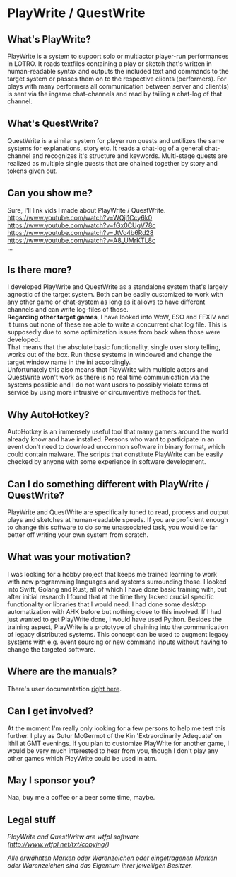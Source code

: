 # PlayWrite / QuestWrite
## What's PlayWrite?
PlayWrite is a system to support solo or multiactor player-run performances in LOTRO. It reads textfiles containing a play or sketch that's written in human-readable syntax and outputs the included text and commands to the target system or passes them on to the respective clients (performers). For plays with many performers all communication between server and client(s) is sent via the ingame chat-channels and read by tailing a chat-log of that channel.
## What's QuestWrite?
QuestWrite is a similar system for player run quests and untilizes the same systems for explanations, story etc. It reads a chat-log of a general chat-channel and recognizes it's structure and keywords. Multi-stage quests are realized as multiple single quests that are chained together by story and tokens given out.
## Can you show me?
Sure, I'll link vids I made about PlayWrite / QuestWrite.  
https://www.youtube.com/watch?v=WQji1Ccy6k0  
https://www.youtube.com/watch?v=fGx0CUgV78c  
https://www.youtube.com/watch?v=JtVo4b6Rd28  
https://www.youtube.com/watch?v=A8_UMrKTL8c  
...
## Is there more?
I developed PlayWrite and QuestWrite as a standalone system that's largely agnostic of the target system. Both can be easily customized to work with any other game or chat-system as long as it allows to have different channels and can write log-files of those.  
**Regarding other target games**, I have looked into WoW, ESO and FFXIV and it turns out none of these are able to write a concurrent chat log file. This is supposedly due to some optimization issues from back when those were developed.  
That means that the absolute basic functionality, single user story telling, works out of the box. Run those systems in windowed and change the target window name in the ini accordingly.  
Unfortunately this also means that PlayWrite with multiple actors and QuestWrite won't work as there is no real time communication via the systems possible and I do not want users to possibly violate terms of service by using more intrusive or circumventive methods for that.
## Why AutoHotkey?
AutoHotkey is an immensely useful tool that many gamers around the world already know and have installed. Persons who want to participate in an event don't need to download uncommon software in binary format, which could contain malware. The scripts that constitute PlayWrite can be easily checked by anyone with some experience in software development.
## Can I do something different with PlayWrite / QuestWrite?
PlayWrite and QuestWrite are specifically tuned to read, process and output plays and sketches at human-readable speeds. If you are proficient enough to change this software to do some unassociated task, you would be far better off writing your own system from scratch.
## What was your motivation?
I was looking for a hobby project that keeps me trained learning to work with new programming languages and systems surrounding those. I looked into Swift, Golang and Rust, all of which I have done basic training with, but after initial research I found that at the time they lacked crucial specific functionality or libraries that I would need. I had done some desktop automatization with AHK before but nothing close to this involved. If I had just wanted to get PlayWrite done, I would have used Python.
Besides the training aspect, PlayWrite is a prototype of chaining into the communication of legacy distributed systems. This concept can be used to augment legacy systems with e.g. event sourcing or new command inputs without having to change the targeted software.
## Where are the manuals?
There's user documentation [right here](USERDOCUMENTATION.md).
## Can I get involved?
At the moment I'm really only looking for a few persons to help me test this further. I play as Gutur McGermot of the Kin 'Extraordinarily Adequate' on Ithil at GMT evenings. If you plan to customize PlayWrite for another game, I would be very much interested to hear from you, though I don't play any other games which PlayWrite could be used in atm.
## May I sponsor you?
Naa, buy me a coffee or a beer some time, maybe.
## Legal stuff
_PlayWrite and QuestWritw are wtfpl software (http://www.wtfpl.net/txt/copying/)_


_Alle erwähnten Marken oder Warenzeichen oder eingetragenen Marken oder Warenzeichen sind das Eigentum ihrer jeweiligen Besitzer._
